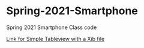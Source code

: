 # Spring-2021-Smartphone
Spring 2021 Smartphone Class code

[Link for Simple Tableview with a Xib file](https://github.com/HappyCoder29/Spring-2021-Smartphone/tree/main/TableViewXib/TableViewXib)
